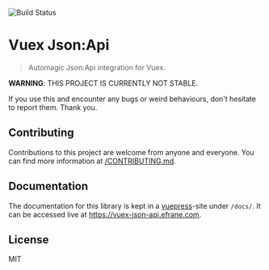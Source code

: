 ![Build Status](https://github.com/eFrane/vuex-json-api/actions/workflows/ci.yml/badge.svg?branch=master)

# Vuex Json:Api

> Automagic Json:Api integration for Vuex.

**WARNING**: THIS PROJECT IS CURRENTLY NOT STABLE.

If you use this and encounter any bugs or weird behaviours, don't
hesitate to report them. Thank you.

## Contributing

Contributions to this project are welcome from anyone and everyone.
You can find more information at [/CONTRIBUTING.md](/CONTRIBUTING.md).

## Documentation

The documentation for this library is kept in a
[vuepress](https://vuepress.vuejs.org)-site under `/docs/`. It can be
accessed live at https://vuex-json-api.efrane.com.

## License

MIT
